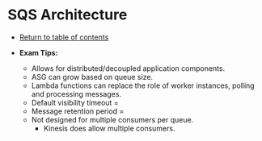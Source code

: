 # SQS Architecture

* [Return to table of contents](../../../README.md)

* **Exam Tips:**
  * Allows for distributed/decoupled application components.
  * ASG can grow based on queue size.
  * Lambda functions can replace the role of worker instances, polling and processing messages.
  * Default visibility timeout =
  * Message retention period =
  * Not designed for multiple consumers per queue.
    * Kinesis does allow multiple consumers.
